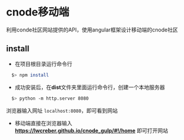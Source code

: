 # cnode移动端
利用conde社区网站提供的API，使用angular框架设计移动端的cnode社区

## install
 * 在项目根目录运行命令行
``` bash
  $> npm install
```
 * 成功安装后，在**dist**文件夹里面运行命令行，创建一个本地服务器
 ``` bash
   $> python -m http.server 8080
 ```
 浏览器输入网址 `localhost:8080`，即可看到网站

* 移动端直接在浏览器输入 **https://lwcreber.github.io/cnode_gulp/#!/home** 即可打开网站
